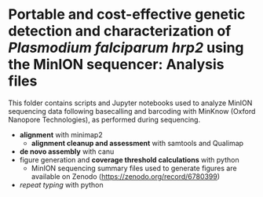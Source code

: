 # Portable and cost-effective genetic detection and characterization of _Plasmodium falciparum hrp2_ using the MinION sequencer: Analysis files

This folder contains scripts and Jupyter notebooks used to analyze MinION sequencing data following basecalling and barcoding with MinKnow (Oxford Nanopore Technologies), as performed during sequencing.

- **alignment** with minimap2
	- **alignment cleanup and assessment** with samtools and Qualimap
- **de novo assembly** with canu
- figure generation and **coverage threshold calculations** with python
	- MinION sequencing summary files used to generate figures are available on Zenodo (https://zenodo.org/record/6780399)
- *repeat typing* with python